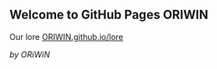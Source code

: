 ## Welcome to GitHub Pages ORIWIN

Our lore [ORIWIN.github.io/lore](https://oriwin.github.io/lore)

*by ORiWiN*

